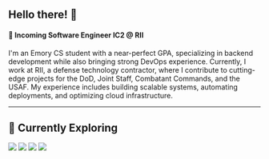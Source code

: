 ## Hello there! 👋  

#### 🎯 Incoming Software Engineer IC2 @ RII  

I'm an Emory CS student with a near-perfect GPA, specializing in backend development while also bringing strong DevOps experience. Currently, I work at RII, a defense technology contractor, where I contribute to cutting-edge projects for the DoD, Joint Staff, Combatant Commands, and the USAF. My experience includes building scalable systems, automating deployments, and optimizing cloud infrastructure.

---

## 🚀 Currently Exploring  
<p>
  <img src="https://img.shields.io/badge/AWS ECS-FF9900?style=for-the-badge&logo=Amazon ECS&logoColor=white">
  <img src="https://img.shields.io/badge/MongoDB AI Vector Search-47A248?style=for-the-badge&logo=MongoDB&logoColor=white">
  <img src="https://img.shields.io/badge/Jenkins-D24939?style=for-the-badge&logo=Jenkins&logoColor=white">
  <img src="https://img.shields.io/badge/Rust-000000?style=for-the-badge&logo=Rust&logoColor=white">
</p>
